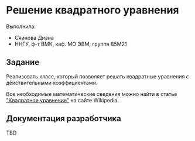 ﻿# Решение квадратного уравнения

Выполнила:

 - Сяинова Диана
 - ННГУ, ф-т ВМК, каф. МО ЭВМ, группа 85М21

## Задание

Реализовать класс, который позволяет решать квадратные уравнения с действительными коэффициентами. 

Все необходимые математические сведения можно найти в статье
["Квадратное уравнение"]["Quadratic equation"] на сайте Wikipedia.

## Документация разработчика

TBD

<!-- LINKS -->

["Quadratic equation"]: https://ru.wikipedia.org/wiki/%CA%E2%E0%E4%F0%E0%F2%ED%EE%E5_%F3%F0%E0%E2%ED%E5%ED%E8%E5
